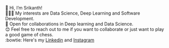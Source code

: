 👋 Hi, I’m Srikanth! </br>
👨🏽‍💻 My interests are Data Science, Deep Learning and Software Development.</br>
🤝 Open for collaborations in Deep learning and Data Science.</br>
😊 Feel free to reach out to me if you want to collaborate or just want to play a good game of chess.</br>
:bowtie: Here's my [Linkedin](https://www.linkedin.com/in/srikanth-srivenkata-53263a140/) and [Instagram](https://www.instagram.com/srikanth5918/)
